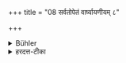 +++
title = "08 सर्वतोपेतं वार्ष्यायणीयम् ८"

+++

<details><summary>Bühler</summary>

8. Vārshyāyaṇi's opinion is, that (food) given unasked (may be accepted) from anybody.
</details>

<details><summary>हरदत्त-टीका</summary>

## सूत्रम्
सर्वतोपेतं वार्ष्यायणीयम् ॥ ८॥  
### टिप्पनी
सर्वत उपेतं सर्वतोपेतम् । छान्दसो गुणः । उपेतमयाचितोषपन्नम् । तत्सर्वतोऽपि भोज्यमिति वार्ष्यायणीयं मतम् ॥ ८॥
</details>
